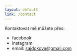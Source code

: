```yaml
---
layout: default
link: /contact
---
```


Kontaktovat mě můžete přes:
- facebook
- instagram
- email: sajdokova@gmail.com

